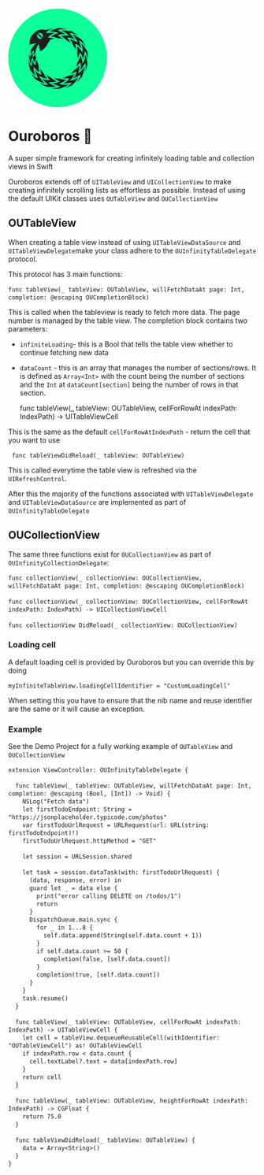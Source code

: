![alt tag][image-1]
# Ouroboros 🐍
A super simple framework for creating infinitely loading table and collection views in Swift

Ouroboros extends off of `UITableView` and `UICollectionView` to make creating infinitely scrolling lists as effortless as possible. Instead of using the default UIKit classes uses `OUTableView` and `OUCollectionView`

## OUTableView

When creating a table view instead of using `UITableViewDataSource` and `UITableViewDelegate`make your class adhere to the `OUInfinityTableDelegate` protocol.

This protocol has 3 main functions:

	func tableView(_ tableView: OUTableView, willFetchDataAt page: Int, completion: @escaping OUCompletionBlock)

This is called when the tableview is ready to fetch more data. The page number is managed by the table view. The completion block contains two parameters:
- `infiniteLoading`- this is a Bool that tells the table view whether to continue fetching new data
- `dataCount` - this is an array that manages the number of sections/rows. It is defined as `Array<Int>` with the count being the number of sections and the `Int` at `dataCount[section]` being the number of rows in that section.  

	 func tableView(_ tableView: OUTableView, cellForRowAt indexPath: IndexPath) -> UITableViewCell

This is the same as the default `cellForRowAtIndexPath` - return the cell that you want to use  
 
	 func tableViewDidReload(_ tableView: OUTableView)  

This is called everytime the table view is refreshed via the `UIRefreshControl`.

After this the majority of the functions associated with `UITableViewDelegate` and `UITableViewDataSource` are implemented as part of `OUInfinityTableDelegate `

## OUCollectionView

The same three functions exist for `OUCollectionView` as part of `OUInfinityCollectionDelegate`:

	func collectionView(_ collectionView: OUCollectionView, willFetchDataAt page: Int, completion: @escaping OUCompletionBlock)

	func collectionView(_ collectionView: OUCollectionView, cellForRowAt indexPath: IndexPath) -> UICollectionViewCell

	func collectionView DidReload(_ collectionView: OUCollectionView)

### Loading cell

A default loading cell is provided by Ouroboros but you can override this by doing 

	myInfiniteTableView.loadingCellIdentifier = "CustomLoadingCell"

When setting this you have to ensure that the nib name and reuse identifier are the same or it will cause an exception.

### Example

See the Demo Project for a fully working example of `OUTableView` and `OUCollectionView`

	extension ViewController: OUInfinityTableDelegate {
	  
	  func tableView(_ tableView: OUTableView, willFetchDataAt page: Int, completion: @escaping (Bool, [Int]) -> Void) {
	    NSLog("Fetch data")
	    let firstTodoEndpoint: String = "https://jsonplaceholder.typicode.com/photos"
	    var firstTodoUrlRequest = URLRequest(url: URL(string: firstTodoEndpoint)!)
	    firstTodoUrlRequest.httpMethod = "GET"
	    
	    let session = URLSession.shared
	    
	    let task = session.dataTask(with: firstTodoUrlRequest) {
	      (data, response, error) in
	      guard let _ = data else {
	        print("error calling DELETE on /todos/1")
	        return
	      }
	      DispatchQueue.main.sync {
	        for _ in 1...8 {
	          self.data.append(String(self.data.count + 1))
	        }
	        if self.data.count >= 50 {
	          completion(false, [self.data.count])
	        }
	        completion(true, [self.data.count])
	      }
	    }
	    task.resume()
	  }
	  
	  func tableView(_ tableView: OUTableView, cellForRowAt indexPath: IndexPath) -> UITableViewCell {
	    let cell = tableView.dequeueReusableCell(withIdentifier: "OUTableViewCell") as! OUTableViewCell
	    if indexPath.row < data.count {
	      cell.textLabel?.text = data[indexPath.row]
	    }
	    return cell
	  }
	  
	  func tableView(_ tableView: OUTableView, heightForRowAt indexPath: IndexPath) -> CGFloat {
	    return 75.0
	  }
	  
	  func tableViewDidReload(_ tableView: OUTableView) {
	    data = Array<String>()
	  }
	}

[image-1]:	https://raw.githubusercontent.com/jackchmbrln/Ouroboros/master/ouro_logo@2x.png